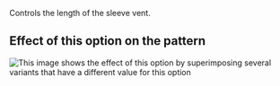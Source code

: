 Controls the length of the sleeve vent.

## Effect of this option on the pattern

![This image shows the effect of this option by superimposing several variants that have a different value for this option](jaeger\_sleeveventlength\_sample.svg "Effect of this option on the pattern")
